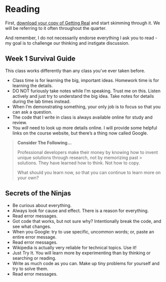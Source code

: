 # Reading

First, [download your copy of Getting Real](https://basecamp.com/about/books/Getting%20Real.pdf) and start skimming through it.  We will be referring to it often throughout the quarter.

And remember, I do not necessarily endorse everything I ask you to read - my goal is to challenge our thinking and instigate discussion.  

## Week 1 Survival Guide

This class works differently than any class you’ve ever taken before.

* Class time is for learning the big, important ideas. Homework time is for learning the details. 
* DO NOT furiously take notes while I'm speaking.  Trust me on this.  Listen actively and just try to understand the big idea. Take notes for details during the lab times instead.
* When I’m demonstrating something, your only job is to focus so that you can ask a question.
* The code that I write in class is always available online for study and review.
* You *will* need to look up more details online. I will provide some helpful links on the course website, but there’s a thing now called Google.


> **Consider The Following...**
>
> Professional developers make their money by knowing how to invent unique solutions through research, not by memorizing past > solutions. They have learned how to think. Not how to copy.   
>
>What should you learn now, so that you can continue to learn more on your own?

## Secrets of the Ninjas

- Be curious about everything.
- Always look for cause and effect. There is a reason for everything.
- Read error messages.
- Got code that works, but not sure why? Intentionally break the code, and see what changes.
- When you Google: try to use specific, uncommon words; or, paste an entire error message.
- Read error messages.
- Wikipedia is actually very reliable for technical topics.  Use it!
- Just Try It. You will learn more by experimenting than by thinking or searching or reading. 
- Write as much code as you can. Make up tiny problems for yourself and try to solve them.
- Read error messages.
